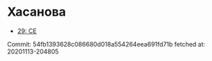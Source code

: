 # Хасанова
- [29: CE](29.md)

Commit: 54fb1393628c086680d018a554264eea691fd71b
 fetched at: 20201113-204805
